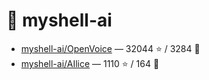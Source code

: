# 👤 myshell-ai

- [myshell-ai/OpenVoice](https://github.com/myshell-ai/OpenVoice) — 32044 ⭐️ / 3284 🍴
- [myshell-ai/AIlice](https://github.com/myshell-ai/AIlice) — 1110 ⭐️ / 164 🍴
